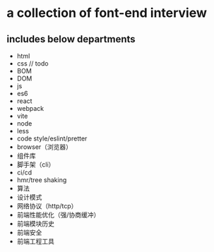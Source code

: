 # a collection of font-end interview

## includes below departments
- html
- css // todo
- BOM
- DOM
- js
- es6
- react
- webpack
- vite
- node
- less
- code style/eslint/pretter
- browser（浏览器）
- 组件库
- 脚手架（cli）
- ci/cd
- hmr/tree shaking
- 算法
- 设计模式
- 网络协议（http/tcp）
- 前端性能优化（强/协商缓冲）
- 前端模块历史
- 前端安全
- 前端工程工具
